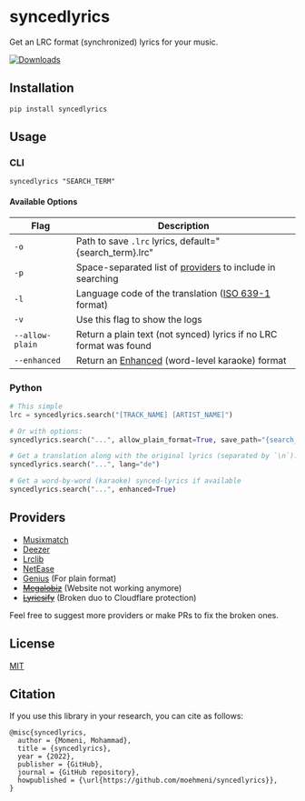 # syncedlyrics
 Get an LRC format (synchronized) lyrics for your music.
 
 [![Downloads](https://static.pepy.tech/badge/syncedlyrics/month)](https://pepy.tech/project/syncedlyrics)

## Installation
```
pip install syncedlyrics
```
## Usage
### CLI
```
syncedlyrics "SEARCH_TERM"
```

#### Available Options
| Flag | Description |
| --- | --- |
| `-o` | Path to save `.lrc` lyrics, default="{search_term}.lrc" |
| `-p` | Space-separated list of [providers](#providers) to include in searching |
| `-l` | Language code of the translation ([ISO 639-1](https://en.wikipedia.org/wiki/List_of_ISO_639_language_codes) format) |
| `-v` | Use this flag to show the logs |
| `--allow-plain` | Return a plain text (not synced) lyrics if no LRC format was found |
| `--enhanced` | Return an [Enhanced](https://en.wikipedia.org/wiki/LRC_(file_format)#A2_extension:_word_time_tag) (word-level karaoke) format

### Python
```py
# This simple
lrc = syncedlyrics.search("[TRACK_NAME] [ARTIST_NAME]")

# Or with options:
syncedlyrics.search("...", allow_plain_format=True, save_path="{search_term}_1234.lrc", providers=["NetEase"])

# Get a translation along with the original lyrics (separated by `\n`):
syncedlyrics.search("...", lang="de")

# Get a word-by-word (karaoke) synced-lyrics if available
syncedlyrics.search("...", enhanced=True)
```

## Providers
- [Musixmatch](https://www.musixmatch.com/)
- [Deezer](https://deezer.com/)
- [Lrclib](https://github.com/tranxuanthang/lrcget/issues/2#issuecomment-1326925928)
- [NetEase](https://music.163.com/)
- [Genius](https://genius.com) (For plain format)
- ~~[Megalobiz](https://www.megalobiz.com/)~~ (Website not working anymore)
- ~~[Lyricsify](https://www.lyricsify.com/)~~ (Broken duo to Cloudflare protection)

Feel free to suggest more providers or make PRs to fix the broken ones.

## License
[MIT](https://github.com/rtcq/syncedlyrics/blob/master/LICENSE)

## Citation
If you use this library in your research, you can cite as follows:
```
@misc{syncedlyrics,
  author = {Momeni, Mohammad},
  title = {syncedlyrics},
  year = {2022},
  publisher = {GitHub},
  journal = {GitHub repository},
  howpublished = {\url{https://github.com/moehmeni/syncedlyrics}},
}
```
